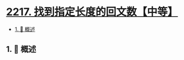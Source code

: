 # [2217. 找到指定长度的回文数【中等】](https://github.com/tnotesjs/TNotes.leetcode/tree/main/notes/2217.%20%E6%89%BE%E5%88%B0%E6%8C%87%E5%AE%9A%E9%95%BF%E5%BA%A6%E7%9A%84%E5%9B%9E%E6%96%87%E6%95%B0%E3%80%90%E4%B8%AD%E7%AD%89%E3%80%91)

<!-- region:toc -->

- [1. 📝 概述](#1--概述)

<!-- endregion:toc -->

## 1. 📝 概述
